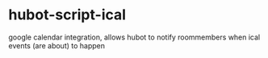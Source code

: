 hubot-script-ical
=================

google calendar integration, allows hubot to notify roommembers when ical events (are about) to happen 
